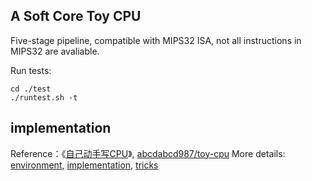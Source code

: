 ## A Soft Core Toy CPU
Five-stage pipeline, compatible with MIPS32 ISA, not all instructions in MIPS32 are avaliable.

Run tests:
```
cd ./test
./runtest.sh -t
```

## implementation
Reference：《[自己动手写CPU][1]》, [abcdabcd987/toy-cpu][2]
More details: [environment][3], [implementation][4], [tricks][5]


  [1]: https://blog.csdn.net/leishangwen/article/list/5?
  [2]: https://github.com/abcdabcd987/toy-cpu
  [3]: https://aojueliuyun.github.io/2018/04/30/2018.4.30--write-a-toy-cpu--environment/
  [4]: https://aojueliuyun.github.io/2018/05/16/2018.5.16--write-a-toy-cpu--implementation/
  [5]: https://aojueliuyun.github.io/2018/05/17/2018.5.17--write-a-toy-cpu--tricks
